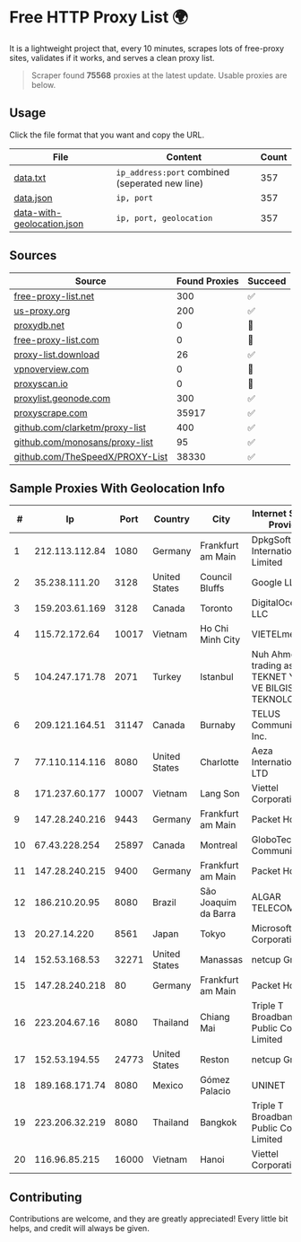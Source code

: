 
# Free HTTP Proxy List 🌍

It is a lightweight project that, every 10 minutes, scrapes lots of free-proxy sites, validates if it works, and serves a clean proxy list.


> Scraper found **75568** proxies at the latest update. Usable proxies are below.

## Usage

Click the file format that you want and copy the URL.


|File|Content|Count|
|----|-------|-----|
|[data.txt](https://raw.githubusercontent.com/themiralay/Proxy-List-World/master/data.txt)|`ip_address:port` combined (seperated new line)|357|
|[data.json](https://raw.githubusercontent.com/themiralay/Proxy-List-World/master/data.json)|`ip, port`|357|
|[data-with-geolocation.json](https://raw.githubusercontent.com/themiralay/Proxy-List-World/master/data-with-geolocation.json)|`ip, port, geolocation`|357|

## Sources

|Source|Found Proxies|Succeed|
|------|-------------|-------|
|[free-proxy-list.net](https://free-proxy-list.net)|300|✅|
|[us-proxy.org](https://www.us-proxy.org)|200|✅|
|[proxydb.net](http://proxydb.net)|0|🚫|
|[free-proxy-list.com](https://free-proxy-list.com/?page=&port=&type%5B%5D=http&type%5B%5D=https&up_time=0&search=Search)|0|🚫|
|[proxy-list.download](https://www.proxy-list.download/HTTP)|26|✅|
|[vpnoverview.com](https://vpnoverview.com/privacy/anonymous-browsing/free-proxy-servers)|0|🚫|
|[proxyscan.io](https://www.proxyscan.io)|0|🚫|
|[proxylist.geonode.com](https://proxylist.geonode.com/api/proxy-list?limit=300&page=1&sort_by=lastChecked&sort_type=desc&protocols=http,https)|300|✅|
|[proxyscrape.com](https://api.proxyscrape.com/v2/?request=displayproxies&protocol=http&timeout=10000&country=all&ssl=all&anonymity=all)|35917|✅|
|[github.com/clarketm/proxy-list](https://raw.githubusercontent.com/clarketm/proxy-list/master/proxy-list-raw.txt)|400|✅|
|[github.com/monosans/proxy-list](https://raw.githubusercontent.com/monosans/proxy-list/main/proxies/http.txt)|95|✅|
|[github.com/TheSpeedX/PROXY-List](https://raw.githubusercontent.com/TheSpeedX/PROXY-List/master/http.txt)|38330|✅|


## Sample Proxies With Geolocation Info

|#|Ip|Port|Country|City|Internet Service Provider|
|-|--|----|-------|----|-------------------------|
|1|212.113.112.84|1080|Germany|Frankfurt am Main|DpkgSoft International Limited|
|2|35.238.111.20|3128|United States|Council Bluffs|Google LLC|
|3|159.203.61.169|3128|Canada|Toronto|DigitalOcean, LLC|
|4|115.72.172.64|10017|Vietnam|Ho Chi Minh City|VIETELmetro|
|5|104.247.171.78|2071|Turkey|Istanbul|Nuh Ahmet Firat trading as TEKNET YAZLIM VE BILGISAYAR TEKNOLOJILERI|
|6|209.121.164.51|31147|Canada|Burnaby|TELUS Communications Inc.|
|7|77.110.114.116|8080|United States|Charlotte|Aeza International LTD|
|8|171.237.60.177|10007|Vietnam|Lang Son|Viettel Corporation|
|9|147.28.240.216|9443|Germany|Frankfurt am Main|Packet Host, Inc.|
|10|67.43.228.254|25897|Canada|Montreal|GloboTech Communications|
|11|147.28.240.215|9400|Germany|Frankfurt am Main|Packet Host, Inc.|
|12|186.210.20.95|8080|Brazil|São Joaquim da Barra|ALGAR TELECOM S/A|
|13|20.27.14.220|8561|Japan|Tokyo|Microsoft Corporation|
|14|152.53.168.53|32271|United States|Manassas|netcup GmbH|
|15|147.28.240.218|80|Germany|Frankfurt am Main|Packet Host, Inc.|
|16|223.204.67.16|8080|Thailand|Chiang Mai|Triple T Broadband Public Company Limited|
|17|152.53.194.55|24773|United States|Reston|netcup GmbH|
|18|189.168.171.74|8080|Mexico|Gómez Palacio|UNINET|
|19|223.206.32.219|8080|Thailand|Bangkok|Triple T Broadband Public Company Limited|
|20|116.96.85.215|16000|Vietnam|Hanoi|Viettel Corporation|



## Contributing

Contributions are welcome, and they are greatly appreciated! Every
little bit helps, and credit will always be given.

